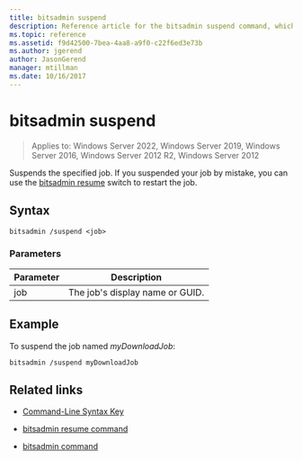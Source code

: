 ```yaml
---
title: bitsadmin suspend
description: Reference article for the bitsadmin suspend command, which suspends the specified job.
ms.topic: reference
ms.assetid: f9d42500-7bea-4aa8-a9f0-c22f6ed3e73b
ms.author: jgerend
author: JasonGerend
manager: mtillman
ms.date: 10/16/2017
---
```

# bitsadmin suspend

>Applies to: Windows Server 2022, Windows Server 2019, Windows Server 2016, Windows Server 2012 R2, Windows Server 2012

Suspends the specified job. If you suspended your job by mistake, you can use the [bitsadmin resume](bitsadmin-resume.md) switch to restart the job.

## Syntax

```
bitsadmin /suspend <job>
```

### Parameters

| Parameter | Description |
| --------- | ---------- |
| job | The job's display name or GUID. |

## Example

To suspend the job named *myDownloadJob*:


```
bitsadmin /suspend myDownloadJob
```

## Related links

- [Command-Line Syntax Key](command-line-syntax-key.md)

- [bitsadmin resume command](bitsadmin-resume.md)

- [bitsadmin command](bitsadmin.md)
